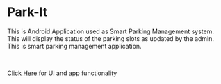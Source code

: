 # Park-It
This is Android Application used as Smart Parking Management system. This will display the status of the parking slots as updated by the admin.
This is smart parking management application.

<br>

<a href="https://youtu.be/MizyPe6uIEw"> Click Here </a> for UI and app functionality
